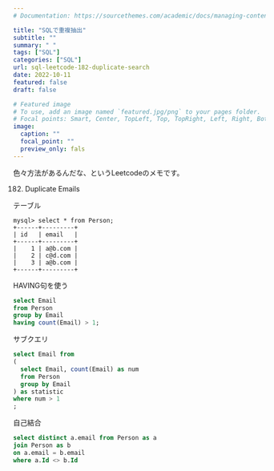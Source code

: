 ```yaml
---
# Documentation: https://sourcethemes.com/academic/docs/managing-content/

title: "SQLで重複抽出"
subtitle: ""
summary: " "
tags: ["SQL"]
categories: ["SQL"]
url: sql-leetcode-182-duplicate-search
date: 2022-10-11
featured: false
draft: false

# Featured image
# To use, add an image named `featured.jpg/png` to your pages folder.
# Focal points: Smart, Center, TopLeft, Top, TopRight, Left, Right, BottomLeft, Bottom, BottomRight.
image:
  caption: ""
  focal_point: ""
  preview_only: fals
---
```




色々方法があるんだな、というLeetcodeのメモです。

182. Duplicate Emails

テーブル

```
mysql> select * from Person;
+------+---------+
| id   | email   |
+------+---------+
|    1 | a@b.com |
|    2 | c@d.com |
|    3 | a@b.com |
+------+---------+
```

HAVING句を使う

```sql
select Email
from Person
group by Email
having count(Email) > 1;
```

サブクエリ

```sql
select Email from
(
  select Email, count(Email) as num
  from Person
  group by Email
) as statistic
where num > 1
;
```

自己結合

```sql
select distinct a.email from Person as a
join Person as b
on a.email = b.email
where a.Id <> b.Id
```


